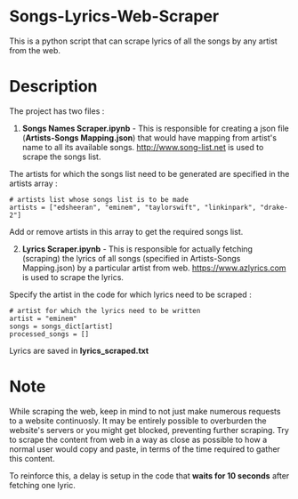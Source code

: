 # Songs-Lyrics-Web-Scraper
This is a python script that can scrape lyrics of all the songs by any artist from the web.

# Description

The project has two files :

1. **Songs Names Scraper.ipynb** - This is responsible for creating a json file (**Artists-Songs Mapping.json**) that would have mapping from artist's name to all its available songs. http://www.song-list.net is used to scrape the songs list.

The artists for which the songs list need to be generated are specified in the artists array :
```
# artists list whose songs list is to be made
artists = ["edsheeran", "eminem", "taylorswift", "linkinpark", "drake-2"]
```
Add or remove artists in this array to get the required songs list.



2. **Lyrics Scraper.ipynb** - This is responsible for actually fetching (scraping) the lyrics of all songs (specified in Artists-Songs Mapping.json) by a particular artist from web. https://www.azlyrics.com is used to scrape the lyrics.

Specify the artist in the code for which lyrics need to be scraped :
```
# artist for which the lyrics need to be written
artist = "eminem"
songs = songs_dict[artist]
processed_songs = []
```

Lyrics are saved in **lyrics_scraped.txt**

# Note

While scraping the web, keep in mind to not just make numerous requests to a website continuosly. It may be entirely possible to overburden the website's servers or you might get blocked, preventing further scraping. Try to scrape the content from web in a way as close as possible to how a normal user would copy and paste, in terms of the time required to gather this content. 

To reinforce this, a delay is setup in the code that **waits for 10 seconds** after fetching one lyric.
